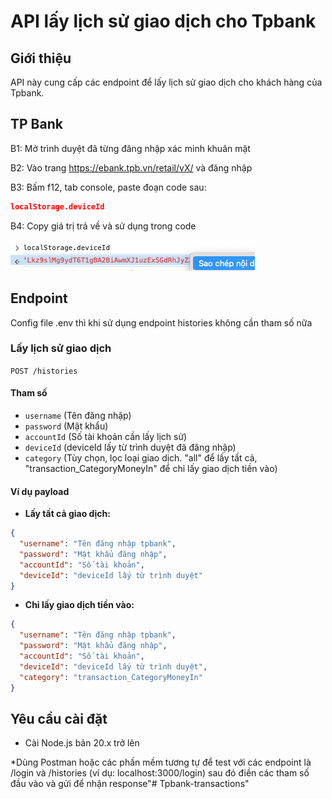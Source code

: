 # API lấy lịch sử giao dịch cho Tpbank

## Giới thiệu
API này cung cấp các endpoint để lấy lịch sử giao dịch cho khách hàng của Tpbank.

## TP Bank
B1: Mở trình duyệt đã từng đăng nhập xác minh khuân mặt

B2: Vào trang https://ebank.tpb.vn/retail/vX/ và đăng nhập

B3: Bấm f12, tab console, paste đoạn code sau:

```json
localStorage.deviceId
```

B4: Copy giá trị trả về và sử dụng trong code

![image info](./deviceId.png)

## Endpoint

Config file .env thì khi sử dụng endpoint histories không cần tham số nữa

### Lấy lịch sử giao dịch
`POST /histories`

#### Tham số
- `username` (Tên đăng nhập)
- `password` (Mật khẩu)
- `accountId` (Số tài khoản cần lấy lịch sử)
- `deviceId` (deviceId lấy từ trình duyệt đã đăng nhập)
- `category` (Tùy chọn, lọc loại giao dịch. "all" để lấy tất cả, "transaction_CategoryMoneyIn" để chỉ lấy giao dịch tiền vào)

#### Ví dụ payload
- **Lấy tất cả giao dịch:**
```json
{
  "username": "Tên đăng nhập tpbank",
  "password": "Mật khẩu đăng nhập",
  "accountId": "Số tài khoản",
  "deviceId": "deviceId lấy từ trình duyệt"
}
```
- **Chỉ lấy giao dịch tiền vào:**
```json
{
  "username": "Tên đăng nhập tpbank",
  "password": "Mật khẩu đăng nhập",
  "accountId": "Số tài khoản",
  "deviceId": "deviceId lấy từ trình duyệt",
  "category": "transaction_CategoryMoneyIn"
}
```
## Yêu cầu cài đặt
- Cài Node.js bản 20.x trở lên


*Dùng Postman hoặc các phần mềm tương tự để test với các endpoint là /login và /histories (ví dụ: localhost:3000/login) sau đó điền các tham số đầu vào và gửi để nhận response"# Tpbank-transactions" 
